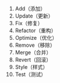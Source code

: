1. Add（添加）
2. Update（更新）
3. Fix（修复）
4. Refactor（重构）
5. Optimize（优化）
6. Remove（移除）
7. Merge（合并）
8. Revert（回滚）
9. Style（样式）
10. Test（测试）